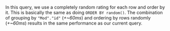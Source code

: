 In this query, we use a completely random rating for each row and order by it. This is basically the same as doing `ORDER BY random()`. The combination of grouping by `"Mod"."id"` (*+~60ms*) and ordering by rows randomly (*+~60ms*) results in the same performance as our current query.